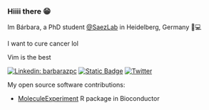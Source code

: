 ### Hiiii there 😁

Im Bárbara, a PhD student [@SaezLab](https://github.com/saezlab) in Heidelberg, Germany 🧬💻

I want to cure cancer lol

Vim is the best

<!-- badges start -->
[![Linkedin: barbarazpc](https://img.shields.io/badge/-barbarazpc-blue?style=round-square&logo=Linkedin&logoColor=white&link=https://www.linkedin.com/in/barbarazpc/)](https://www.linkedin.com/in/barbarazpc/)
[![Static Badge](https://img.shields.io/badge/Mastodon-8A2BE2)](https://fosstodon.org/@zpcbarbara)
[![Twitter](https://img.shields.io/twitter/url/https/twitter.com/zpcbarbara.svg?style=social&label=@zpcbarbara)](https://twitter.com/zpcbarbara)
<!-- bades end -->

My open source software contributions:
- [MoleculeExperiment](https://bioconductor.org/packages/release/bioc/html/MoleculeExperiment.html) R package in Bioconductor

<!--
**barbarazpc/barbarazpc** is a ✨ _special_ ✨ repository because its `README.md` (this file) appears on your GitHub profile.

Here are some ideas to get you started:

- 🔭 I’m currently working on ...
- 🌱 I’m currently learning ...
- 👯 I’m looking to collaborate on ...
- 🤔 I’m looking for help with ...
- 💬 Ask me about ...
- 📫 How to reach me: ...
- 😄 Pronouns: ...
- ⚡ Fun fact: ...
-->
